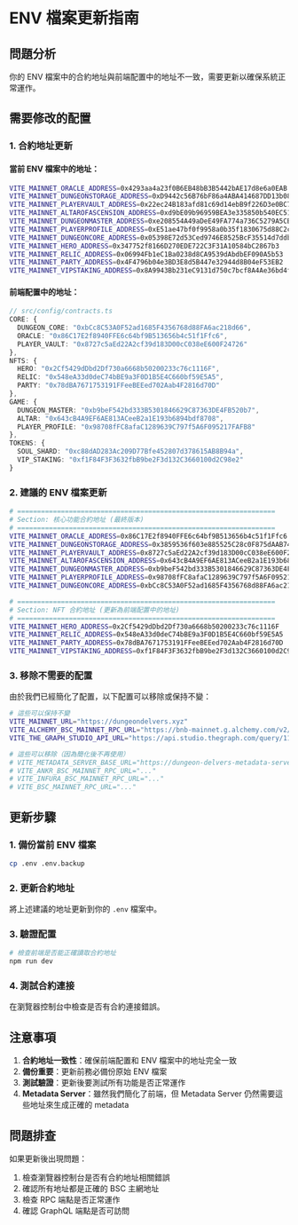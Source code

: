 # ENV 檔案更新指南

## 問題分析

你的 ENV 檔案中的合約地址與前端配置中的地址不一致，需要更新以確保系統正常運作。

## 需要修改的配置

### 1. 合約地址更新

#### 當前 ENV 檔案中的地址：
```bash
VITE_MAINNET_ORACLE_ADDRESS=0x4293aa4a23f0B6EB48bB3B5442bAE17d8e6a0EAB
VITE_MAINNET_DUNGEONSTORAGE_ADDRESS=0xD9442c56B76bF86a4ABA414687DD13b08982c495
VITE_MAINNET_PLAYERVAULT_ADDRESS=0x22ec24B183afd81c69d14ebB9f226D3e0BC75C03
VITE_MAINNET_ALTAROFASCENSION_ADDRESS=0xd9bE09b96959BEA3e335850b540EC51b841Df9Cc
VITE_MAINNET_DUNGEONMASTER_ADDRESS=0xe208554A49aDeE49FA774a736C5279A5CB930FB8
VITE_MAINNET_PLAYERPROFILE_ADDRESS=0xE51ae47bf0f9958a0b35f1830675d88C2c7F5232
VITE_MAINNET_DUNGEONCORE_ADDRESS=0x05398E72d53Ced9746E8525BcF35514d7ddbBCd8
VITE_MAINNET_HERO_ADDRESS=0x347752f8166D270EDE722C3F31A10584bC2867b3
VITE_MAINNET_RELIC_ADDRESS=0x06994Fb1eC1Ba0238d8CA9539dAbdbEF090A5b53
VITE_MAINNET_PARTY_ADDRESS=0x4F4796b04e3BD3E8d5B447e32944d8B04eF53EB2
VITE_MAINNET_VIPSTAKING_ADDRESS=0x8A9943Bb231eC9131d750c7bcf8A4Ae36bd4f0F8
```

#### 前端配置中的地址：
```typescript
// src/config/contracts.ts
CORE: {
  DUNGEON_CORE: "0xbCc8C53A0F52ad1685F4356768d88FA6ac218d66",
  ORACLE: "0x86C17E2f8940FFE6c64bf9B513656b4c51f1Ffc6", 
  PLAYER_VAULT: "0x8727c5aEd22A2cf39d183D00cC038eE600F24726"
},
NFTS: {
  HERO: "0x2Cf5429dDbd2Df730a6668b50200233c76c1116F",
  RELIC: "0x548eA33d0deC74bBE9a3F0D1B5E4C660bf59E5A5",
  PARTY: "0x78dBA7671753191FFeeBEEed702Aab4F2816d70D"
},
GAME: {
  DUNGEON_MASTER: "0xb9beF542bd333B5301846629C87363DE4FB520b7",
  ALTAR: "0x643cB4A9EF6AE813ACeeB2a1E193b6894bdf8708",
  PLAYER_PROFILE: "0x98708fFC8afaC1289639C797f5A6F095217FAFB8"
},
TOKENS: {
  SOUL_SHARD: "0xc88dAD283Ac209D77Bfe452807d378615AB8B94a",
  VIP_STAKING: "0xf1F84F3F3632fbB9be2F3d132C3660100d2C98e2"
}
```

### 2. 建議的 ENV 檔案更新

```bash
# =================================================================
# Section: 核心功能合約地址 (最終版本)
# =================================================================
VITE_MAINNET_ORACLE_ADDRESS=0x86C17E2f8940FFE6c64bf9B513656b4c51f1Ffc6
VITE_MAINNET_DUNGEONSTORAGE_ADDRESS=0x3859536f603e885525C28c0F875dAAB743C3EA1A
VITE_MAINNET_PLAYERVAULT_ADDRESS=0x8727c5aEd22A2cf39d183D00cC038eE600F24726
VITE_MAINNET_ALTAROFASCENSION_ADDRESS=0x643cB4A9EF6AE813ACeeB2a1E193b6894bdf8708
VITE_MAINNET_DUNGEONMASTER_ADDRESS=0xb9beF542bd333B5301846629C87363DE4FB520b7
VITE_MAINNET_PLAYERPROFILE_ADDRESS=0x98708fFC8afaC1289639C797f5A6F095217FAFB8
VITE_MAINNET_DUNGEONCORE_ADDRESS=0xbCc8C53A0F52ad1685F4356768d88FA6ac218d66

# =================================================================
# Section: NFT 合約地址 (更新為前端配置中的地址)
# =================================================================
VITE_MAINNET_HERO_ADDRESS=0x2Cf5429dDbd2Df730a6668b50200233c76c1116F
VITE_MAINNET_RELIC_ADDRESS=0x548eA33d0deC74bBE9a3F0D1B5E4C660bf59E5A5
VITE_MAINNET_PARTY_ADDRESS=0x78dBA7671753191FFeeBEEed702Aab4F2816d70D
VITE_MAINNET_VIPSTAKING_ADDRESS=0xf1F84F3F3632fbB9be2F3d132C3660100d2C98e2
```

### 3. 移除不需要的配置

由於我們已經簡化了配置，以下配置可以移除或保持不變：

```bash
# 這些可以保持不變
VITE_MAINNET_URL="https://dungeondelvers.xyz"
VITE_ALCHEMY_BSC_MAINNET_RPC_URL="https://bnb-mainnet.g.alchemy.com/v2/3lmTWjUVbFylAurhdU-rSUefTC-P4tKf"
VITE_THE_GRAPH_STUDIO_API_URL="https://api.studio.thegraph.com/query/115633/dungeon-delvers/version/latest"

# 這些可以移除（因為簡化後不再使用）
# VITE_METADATA_SERVER_BASE_URL="https://dungeon-delvers-metadata-server.onrender.com"
# VITE_ANKR_BSC_MAINNET_RPC_URL="..."
# VITE_INFURA_BSC_MAINNET_RPC_URL="..."
# VITE_BSC_MAINNET_RPC_URL="..."
```

## 更新步驟

### 1. 備份當前 ENV 檔案
```bash
cp .env .env.backup
```

### 2. 更新合約地址
將上述建議的地址更新到你的 `.env` 檔案中。

### 3. 驗證配置
```bash
# 檢查前端是否能正確讀取合約地址
npm run dev
```

### 4. 測試合約連接
在瀏覽器控制台中檢查是否有合約連接錯誤。

## 注意事項

1. **合約地址一致性**：確保前端配置和 ENV 檔案中的地址完全一致
2. **備份重要**：更新前務必備份原始 ENV 檔案
3. **測試驗證**：更新後要測試所有功能是否正常運作
4. **Metadata Server**：雖然我們簡化了前端，但 Metadata Server 仍然需要這些地址來生成正確的 metadata

## 問題排查

如果更新後出現問題：

1. 檢查瀏覽器控制台是否有合約地址相關錯誤
2. 確認所有地址都是正確的 BSC 主網地址
3. 檢查 RPC 端點是否正常運作
4. 確認 GraphQL 端點是否可訪問 
